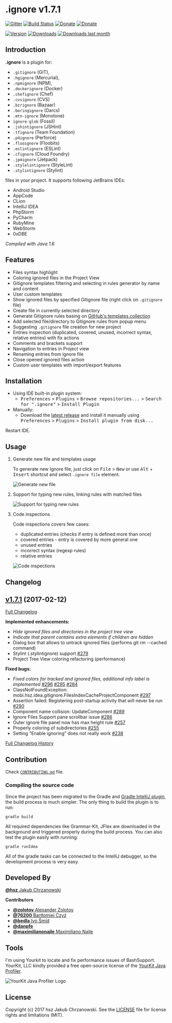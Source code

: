 .ignore v1.7.1
==================

[![Gitter][badge-gitter-img]][badge-gitter] [![Build Status][badge-travis-img]][badge-travis] [![Donate][badge-paypal-img]][badge-paypal] [![Donate][badge-bitcoin-img]][badge-bitcoin]

[![Version](http://phpstorm.espend.de/badge/7495/version)](https://plugins.jetbrains.com/plugin/7495)
[![Downloads](http://phpstorm.espend.de/badge/7495/downloads)](https://plugins.jetbrains.com/plugin/7495)
[![Downloads last month](http://phpstorm.espend.de/badge/7495/last-month)](https://plugins.jetbrains.com/plugin/7495)

Introduction
------------

**.ignore** is a plugin for:
 
- `.gitignore` (GIT),
- `.hgignore` (Mercurial),
- `.npmignore` (NPM),
- `.dockerignore` (Docker)
- `.chefignore` (Chef)
- `.cvsignore` (CVS)
- `.bzrignore` (Bazaar)
- `.boringignore` (Darcs)
- `.mtn-ignore` (Monotone)
- `ignore-glob` (Fossil)
- `.jshintignore` (JSHint)
- `.tfignore` (Team Foundation)
- `.p4ignore` (Perforce)
- `.flooignore` (Floobits)
- `.eslintignore` (ESLint)
- `.cfignore` (Cloud Foundry)
- `.jpmignore` (Jetpack)
- `.stylelintignore` (StyleLint)
- `.stylintignore` (Stylint)

files in your project. It supports following JetBrains IDEs:

- Android Studio
- AppCode
- CLion
- IntelliJ IDEA
- PhpStorm
- PyCharm
- RubyMine
- WebStorm
- 0xDBE

*Compiled with Java 1.6*


Features
--------

- Files syntax highlight
- Coloring ignored files in the Project View
- Gitignore templates filtering and selecting in rules generator by name and content
- User custom templates
- Show ignored files by specified Gitignore file (right click on `.gitignore` file)
- Create file in currently selected directory
- Generate Gitignore rules basing on [GitHub's templates collection][github-gitignore]
- Add selected file/directory to Gitignore rules from popup menu
- Suggesting `.gitignore` file creation for new project
- Entries inspection (duplicated, covered, unused, incorrect syntax, relative entries) with fix actions
- Comments and brackets support
- Navigation to entries in Project view
- Renaming entries from ignore file
- Close opened ignored files action
- Custom user templates with import/export features

Installation
------------

- Using IDE built-in plugin system:
  - <kbd>Preferences</kbd> > <kbd>Plugins</kbd> > <kbd>Browse repositories...</kbd> > <kbd>Search for ".ignore"</kbd> > <kbd>Install Plugin</kbd>
- Manually:
  - Download the [latest release][latest-release] and install it manually using <kbd>Preferences</kbd> > <kbd>Plugins</kbd> > <kbd>Install plugin from disk...</kbd>
  
Restart IDE.


Usage
-----

1. Generate new file and templates usage

   To generate new ignore file, just click on <kbd>File</kbd> > <kbd>New</kbd> or use <kbd>Alt</kbd> + <kbd>Insert</kbd> shortcut and select `.ignore file` element.

   ![Generate new file](http://gitignore.hsz.mobi/usage-1.gif)

2. Support for typing new rules, linking rules with matched files

   ![Support for typing new rules](http://gitignore.hsz.mobi/usage-2.gif)

3. Code inspections

   Code inspections covers few cases:

   - duplicated entries (checks if entry is defined more than once)
   - covered entries - entry is covered by more general one
   - unused entries
   - incorrect syntax (regexp rules)
   - relative entries

   ![Code inspections](http://gitignore.hsz.mobi/usage-3.gif)


Changelog
---------

## [v1.7.1](https://github.com/hsz/idea-gitignore/tree/v1.7.1) (2017-02-12)

[Full Changelog](https://github.com/hsz/idea-gitignore/compare/v1.6...v1.7.1)

**Implemented enhancements:**

- *Hide ignored files and directories in the project tree view*
- *Indicate that parent contains extra elements if children are hidden*
- Dialog box that allows to untrack ignored files (performs git rm --cached command)
- Stylint (.stylintignore) support [\#279](https://github.com/hsz/idea-gitignore/issues/279)
- Project Tree View coloring refactoring (performance)

**Fixed bugs:**

- *Fixed colors for tracked and ignored files, additional info label is implemented* [\#296](https://github.com/hsz/idea-gitignore/issues/296) [\#295](https://github.com/hsz/idea-gitignore/issues/295) [\#284](https://github.com/hsz/idea-gitignore/issues/284)
- ClassNotFoundException: mobi.hsz.idea.gitignore.FilesIndexCacheProjectComponent [\#297](https://github.com/hsz/idea-gitignore/issues/297)
- Assertion failed: Registering post-startup activity that will never be run [\#290](https://github.com/hsz/idea-gitignore/issues/290)
- Component name collision: UpdateComponent [\#289](https://github.com/hsz/idea-gitignore/issues/289)
- Ignore Files Support pane scrollbar issue [\#286](https://github.com/hsz/idea-gitignore/issues/286)
- Outer ignore file panel now has max height rule [\#257](https://github.com/hsz/idea-gitignore/issues/257)
- Properly coloring of subdirectories [\#255](https://github.com/hsz/idea-gitignore/issues/255)
- Setting "Enable ignoring" does not really work [\#238](https://github.com/hsz/idea-gitignore/issues/238)

[Full Changelog History](./CHANGELOG.md)


Contribution
------------

Check [`CONTRIBUTING.md`](./CONTRIBUTING.md) file.

### Compiling the source code

Since the project has been migrated to the Gradle and [Gradle IntelliJ plugin][gradle-intellij-plugin],
the build process is much simpler. The only thing to build the plugin is to run:

    gradle build
    
All required dependencies like Grammar-Kit, JFlex are downloaded in the background and triggered properly
during the build process. You can also test the plugin easily with running:

    gradle runIdea
    
All of the gradle tasks can be connected to the IntelliJ debugger, so the development process is very easy.


Developed By
------------

[**@hsz** Jakub Chrzanowski][hsz]


**Contributors**

- [**@zolotov** Alexander Zolotov](https://github.com/zolotov)
- [**@76200** Bartłomiej Czyż](https://github.com/76200)
- [**@bedla** Ivo Šmíd](https://github.com/bedla)
- [**@danpfe**](https://github.com/danpfe)
- [**@maximilianonajle** Maximiliano Najle](https://github.com/maximilianonajle)


Tools
-----

I'm using Yourkit to locate and fix performance issues of BashSupport. YourKit, LLC kindly provided a
free open-source license of the [YourKit Java Profiler](https://www.yourkit.com/java/profiler/).

![YourKit Java Profiler Logo](https://www.yourkit.com/images/yklogo.png "YourKit Java Profiler Logo")


License
-------

Copyright (c) 2017 hsz Jakub Chrzanowski. See the [LICENSE](./LICENSE) file for license rights and limitations (MIT).

    
[github-gitignore]:       https://github.com/github/gitignore
[gradle-intellij-plugin]: https://github.com/JetBrains/gradle-intellij-plugin
[hsz]:                    http://hsz.mobi
[latest-release]:         https://github.com/hsz/idea-gitignore/releases/latest


[badge-gitter-img]:       https://badges.gitter.im/hsz/idea-gitignore.svg
[badge-gitter]:           https://gitter.im/hsz/idea-gitignore
[badge-travis-img]:       https://travis-ci.org/hsz/idea-gitignore.svg
[badge-travis]:           https://travis-ci.org/hsz/idea-gitignore
[badge-coveralls-img]:    https://coveralls.io/repos/github/hsz/idea-gitignore/badge.svg?branch=master
[badge-coveralls]:        https://coveralls.io/github/hsz/idea-gitignore?branch=master
[badge-paypal-img]:       https://img.shields.io/badge/donate-paypal-yellow.svg
[badge-paypal]:           https://www.paypal.com/cgi-bin/webscr?cmd=_s-xclick&hosted_button_id=SJAU4XWQ584QL
[badge-bitcoin-img]:      https://img.shields.io/badge/donate-bitcoin-yellow.svg
[badge-bitcoin]:          https://blockchain.info/address/1BUbqKrUBmGGSnMybzGCsJyAWJbh4CcwE1
